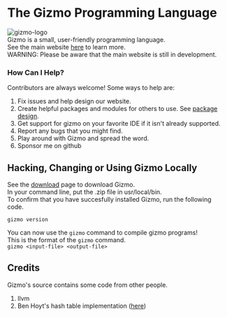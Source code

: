 # The Gizmo Programming Language
![gizmo-logo](https://user-images.githubusercontent.com/76635411/117458638-7f045b80-af18-11eb-8bbe-33fb328ea454.png)  
Gizmo is a small, user-friendly programming language.  
See the main website [here](https://ellder054.github.io/gizmolang/) to learn more.  
WARNING: Please be aware that the main website is still in development.

### How Can I Help?
Contributors are always welcome! Some ways to help are:  
1. Fix issues and help design our website.  
2. Create helpful packages and modules for others to use. See [package design](https://ellder054.github.io/gizmolang/packages.html).  
3. Get support for gizmo on your favorite IDE if it isn't already supported.  
4. Report any bugs that you might find.  
5. Play around with Gizmo and spread the word.
6. Sponsor me on github

## Hacking, Changing or Using Gizmo Locally
See the <a href="https://github.com/ellder054/gizmolang/install">download</a> page to download Gizmo.  
In your command line, put the .zip file in usr/local/bin.  
To confirm that you have succesfully installed Gizmo, run the following code.
```shell
gizmo version
```

You can now use the `gizmo` command to compile gizmo programs!  
This is the format of the `gizmo` command.  
`gizmo <input-file> <output-file>`

## Credits
Gizmo's source contains some code from other people.
1. llvm
2. Ben Hoyt's hash table implementation ([here](https://benhoyt.com/writings/hash-table-in-c/))
